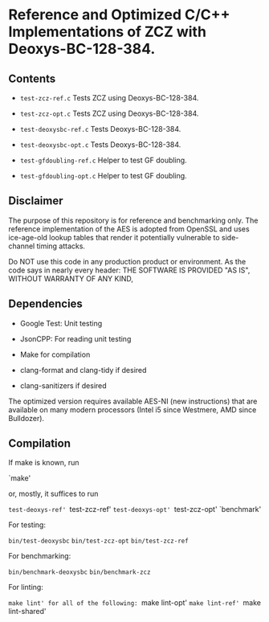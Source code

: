 # Reference and Optimized C/C++ Implementations of ZCZ with Deoxys-BC-128-384.

## Contents

- `test-zcz-ref.c`
  Tests ZCZ using Deoxys-BC-128-384.

- `test-zcz-opt.c`
  Tests ZCZ using Deoxys-BC-128-384.

- `test-deoxysbc-ref.c`
  Tests Deoxys-BC-128-384.

- `test-deoxysbc-opt.c`
  Tests Deoxys-BC-128-384.

- `test-gfdoubling-ref.c`
  Helper to test GF doubling.

- `test-gfdoubling-opt.c`
  Helper to test GF doubling.

  
## Disclaimer
The purpose of this repository is for reference and benchmarking only. 
The reference implementation of the AES is adopted from OpenSSL and 
uses ice-age-old lookup tables that render it potentially vulnerable to 
side-channel timing attacks.

Do NOT use this code in any production product or environment. As the code
says in nearly every header: THE SOFTWARE IS PROVIDED "AS IS", WITHOUT 
WARRANTY OF ANY KIND,  


## Dependencies

- Google Test: Unit testing 

- JsonCPP: For reading unit testing 

- Make for compilation

- clang-format and clang-tidy if desired

- clang-sanitizers if desired

The optimized version requires available AES-NI (new instructions) that
are available on many modern processors (Intel i5 since Westmere, AMD
since Bulldozer). 

## Compilation
If make is known, run

`make'

or, mostly, it suffices to run

`test-deoxys-ref'
`test-zcz-ref'
`test-deoxys-opt'
`test-zcz-opt'
`benchmark'

For testing:

`bin/test-deoxysbc`
`bin/test-zcz-opt`
`bin/test-zcz-ref`

For benchmarking:

`bin/benchmark-deoxysbc`
`bin/benchmark-zcz`

For linting:

`make lint' for all of the following:
`make lint-opt'
`make lint-ref'
`make lint-shared'

